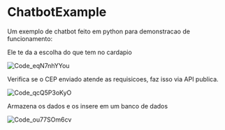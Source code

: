 # ChatbotExample
Um exemplo de chatbot feito em python para demonstracao de funcionamento:

Ele te da a escolha do que tem no cardapio

![Code_eqN7nhYYou](https://github.com/user-attachments/assets/231b17bb-d640-4a19-b9f6-1ad7b344a375)

Verifica se o CEP enviado atende as requisicoes, faz isso via API publica.

![Code_qcQ5P3oKyO](https://github.com/user-attachments/assets/f6c05c38-62dc-4d77-9ff4-3d8acfa6a3a0)

Armazena os dados e os insere em um banco de dados

![Code_ou77SOm6cv](https://github.com/user-attachments/assets/b024222e-6634-40cb-8a1b-bb3a53bfc120)
